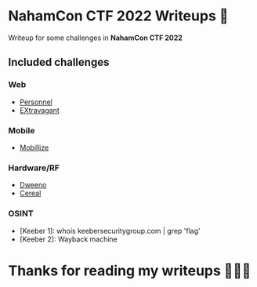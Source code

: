 # NahamCon CTF 2022  Writeups :triangular_flag_on_post:
Writeup for some challenges in **NahamCon CTF 2022**

## Included challenges

### Web
 - [Personnel](https://github.com/vichhika/CTF-Writeup)
 - [EXtravagant](https://github.com/vichhika/CTF-Writeup)
### Mobile
 - [Mobillize](https://github.com/vichhika/CTF-Writeup)
### Hardware/RF
 - [Dweeno](https://github.com/vichhika/CTF-Writeup)
 - [Cereal](https://github.com/vichhika/CTF-Writeup)
### OSINT
 - [Keeber 1]: whois keebersecuritygroup.com | grep 'flag'
 - [Keeber 2]: Wayback machine

# Thanks for reading my writeups 🙂🙂🙂

